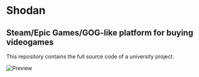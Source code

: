 # Shodan
## Steam/Epic Games/GOG-like platform for buying videogames
This repository contains the full source code of a university project.

![Preview](https://i.gyazo.com/c447496b79cf98cdfef300f0ca22eeb3.jpg)
